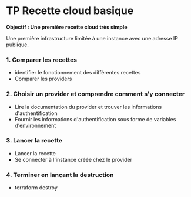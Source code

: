 # TP Recette cloud basique 

**Objectif : Une première recette cloud très simple**

Une première infrastructure limitée à une instance avec une adresse IP publique.

### 1. Comparer les recettes 

- identifier le fonctionnement des différentes recettes 
- Comparer les providers 

### 2. Choisir un provider et comprendre comment s'y connecter  

- Lire la documentation du provider et trouver les informations d'authentification 
- Fournir les informations d'authentification sous forme de variables d'environnement

### 3. Lancer la recette

- Lancer la recette 
- Se connecter à l'instance créée chez le provider

### 4. Terminer en lançant la destruction

- terraform destroy



